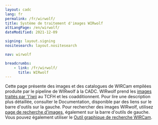 ```yaml
---
layout: cadc
lang: fr
permalink: /fr/wirwolf/
title: Système de traitement d'images WIRwolf
altLangPage: /en/wirwolf/
dateModified: 2021-12-09

signing: layout.signing
nositesearch: layout.nositesearch

nav: wirwolf

breadcrumbs:
    - link: /fr/wirwolf/
      title: WIRwolf
---
```


<p>
  Cette page présente des images et des catalogues de WIRCam empilées
  produite par le pipeline de WIRwolf à la CADC.
  WIRwolf prend les
  <a rel="external" href="https://www.cfht.hawaii.edu/Instruments/Imaging/WIRCam/IiwiVersion1Doc.html" class="ui-link">images traités par 'I'iwii</a> 
  au TCFH et les coadditionnent.  Pour lire une
  description plus détaillée, consulter le Documentation, disponible par des
  liens sur le barre d'outils sur la gauche.  Pour rechercher des images
  WIRwolf, utilisez
  <a href="/fr/recherche/?collection=CFHTWIRWOLF&amp;noexec=true" class="ui-link">page de recherche d'images</a>, également
  sur la barre d'outils de gauche.  Vous pouvez également utiliser
  le <a href="/fr/wirwolf/access/graph.html" class="ui-link">Outil graphique de recherche WIRCam</a>.  
</p>
